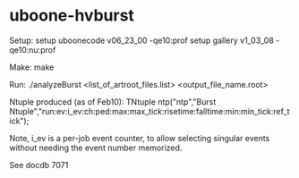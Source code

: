 # uboone-hvburst

Setup:
<normal setup of products area>
setup uboonecode v06_23_00 -qe10:prof
setup gallery v1_03_08 -qe10:nu:prof

Make:
make

Run:
./analyzeBurst <list_of_artroot_files.list> <output_file_name.root>

Ntuple produced (as of Feb10):
TNtuple ntp("ntp","Burst Ntuple","run:ev:i_ev:ch:ped:max:max_tick:risetime:falltime:min:min_tick:ref_tick");

Note, i_ev is a per-job event counter, to allow selecting singular events without needing the event number memorized.

See docdb 7071
